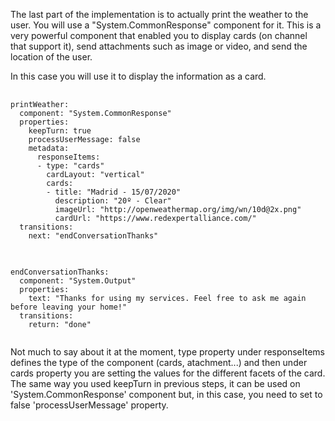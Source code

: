The last part of the implementation is to actually print the weather to the user.
You will use a "System.CommonResponse" component for it. This is a very powerful component that enabled you to display cards (on channel that support it), send attachments such as image or video, and send the location of the user.

In this case you will use it to display the information as a card.
<pre>
    <code>
printWeather:
  component: "System.CommonResponse"
  properties:
    keepTurn: true
    processUserMessage: false
    metadata: 
      responseItems:         
      - type: "cards" 
        cardLayout: "vertical"
        cards:
        - title: "Madrid - 15/07/2020"
          description: "20º - Clear"
          imageUrl: "http://openweathermap.org/img/wn/10d@2x.png"
          cardUrl: "https://www.redexpertalliance.com/" 
  transitions:
    next: "endConversationThanks"
    </code>
</pre>
<pre>
    <code>
endConversationThanks:
  component: "System.Output"
  properties:
    text: "Thanks for using my services. Feel free to ask me again before leaving your home!"
  transitions:
    return: "done"
    </code>
</pre>
Not much to say about it at the moment, type property under responseItems defines the type of the component (cards, atachment...) and then under cards property you are setting the values for the different facets of the card. 
The same way you used keepTurn in previous steps, it can be used on 'System.CommonResponse' component but, in this case, you need to set to false 'processUserMessage' property.